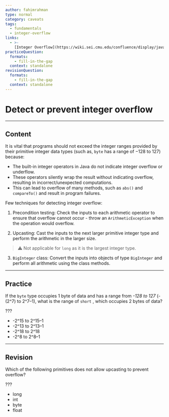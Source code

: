 ```yaml
---
author: fahimrahman
type: normal
category: caveats
tags:
  - fundamentals
  - integer-overflow
links:
  - >-
    [Integer Overflow](https://wiki.sei.cmu.edu/confluence/display/java/NUM00-J.+Detect+or+prevent+integer+overflow){website}
practiceQuestion:
  formats:
    - fill-in-the-gap
  context: standalone
revisionQuestion:
  formats:
    - fill-in-the-gap
  context: standalone
---
```


# Detect or prevent integer overflow


---

## Content

It is vital that programs should not exceed the integer ranges provided by their primitive integer data types (such as, `byte` has a range of
−128 to 127) because:

- The built-in integer operators in Java do not indicate integer overflow or underflow.
- These operators silently wrap the result without indicating overflow, resulting in incorrect/unexpected computations.
- This can lead to overflow of many methods, such as `abs()` and `compareTo()` and result in program failures.

Few techniques for detecting integer overflow:

1. Precondition testing: Check the inputs to each arithmetic operator to ensure that overflow cannot occur - throw an `ArithmeticException` when the operation would overflow.

2. Upcasting: Cast the inputs to the next larger primitive integer type and perform the arithmetic in the larger size. 

> ⚠️ Not applicable for `long` as it is the largest integer type.

3. `BigInteger` class: Convert the inputs into objects of type `BigInteger` and perform all arithmetic using the class methods.


---

## Practice

If the `byte` type occupies 1 byte of data and has a range from *-128 to 127* (-(2^7) to 2^7–1), what is the range of `short` , which occupies 2 bytes of data?

???

- -2^15 to 2^15–1
- -2^13 to 2^13–1
- -2^18 to 2^18
- -2^8 to 2^8–1


---

## Revision

Which of the following primitives does not allow upcasting to prevent overflow?

???

- long
- int
- byte
- float
